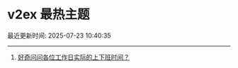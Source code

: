 # v2ex 最热主题

最近更新时间: 2025-07-23 10:40:35

--- 
1. [好奇问问各位工作日实际的上下班时间？](https://www.v2ex.com/t/1147024) 
